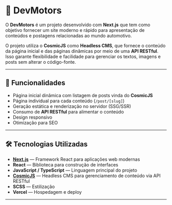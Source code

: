 # 🚗 DevMotors

O **DevMotors** é um projeto desenvolvido com **Next.js** que tem como objetivo fornecer um site moderno e rápido para apresentação de conteúdos e postagens relacionadas ao mundo automotivo.

O projeto utiliza o **CosmicJS** como **Headless CMS**, que fornece o conteúdo da página inicial e das páginas dinâmicas por meio de uma **API RESTful**. Isso garante flexibilidade e facilidade para gerenciar os textos, imagens e posts sem alterar o código-fonte.

---

## 📌 Funcionalidades

- Página inicial dinâmica com listagem de posts vinda do **CosmicJS**
- Página individual para cada conteúdo (`/post/[slug]`)
- Geração estática e renderização no servidor (SSG/SSR)
- Consumo de **API RESTful** para alimentar o conteúdo
- Design responsivo
- Otimização para SEO

---

## 🛠 Tecnologias Utilizadas

- **[Next.js](https://nextjs.org/)** — Framework React para aplicações web modernas
- **React** — Biblioteca para construção de interfaces
- **JavaScript / TypeScript** — Linguagem principal do projeto
- **[CosmicJS](https://www.cosmicjs.com/)** — Headless CMS para gerenciamento de conteúdo via API RESTful
- **SCSS** — Estilização
- **Vercel** — Hospedagem e deploy

---
